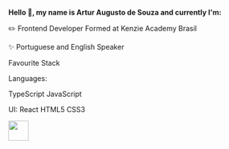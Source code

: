 <b>Hello 👋, my name is Artur Augusto de Souza and currently I'm:</b>


✏️ Frontend Developer Formed at Kenzie Academy Brasil

✨ Portuguese and English Speaker




Favourite Stack

Languages:

TypeScript JavaScript

UI:
React HTML5 CSS3

<img src="https://cdn.jsdelivr.net/gh/devicons/devicon/icons/git/git-original.svg" width="40" height="40"/>


